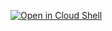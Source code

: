 [![Open in Cloud Shell](https://gstatic.com/cloudssh/images/open-btn.svg)](https://ssh.cloud.google.com/cloudshell/editor?cloudshell_git_repo=https%3A%2F%2Fgithub.com%2Fahkeravi2778%2Fapi-nute%2F&cloudshell_image=gcr.io%2Fnute-pro%2Fapi-nute&cloudshell_git_branch=docker)
